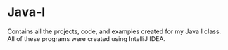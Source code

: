 # Java-I
Contains all the projects, code, and examples created for my Java I class. All of these programs were created using IntelliJ IDEA.

